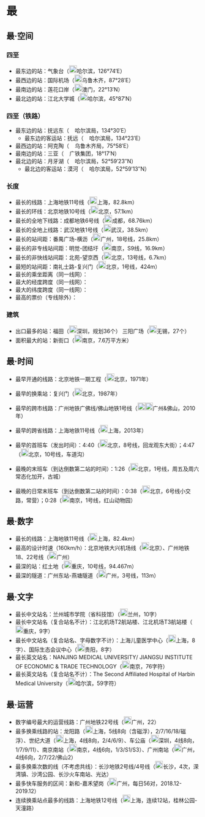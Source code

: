 # 最

## 最·空间

### 四至
- 最东边的站：气象台（<img src="https://raw.githubusercontent.com/Ivysauro/CNRT/master/images/city/hrb.gif" width="20" hegiht="20"/>哈尔滨，126°74′E）
- 最西边的站：国际机场（<img src="https://raw.githubusercontent.com/Ivysauro/CNRT/master/images/city/wlmq.gif" width="20" hegiht="20"/>乌鲁木齐，87°28′E）
- 最南边的站：莲花口岸（<img src="https://raw.githubusercontent.com/Ivysauro/CNRT/master/images/city/mo.gif" width="20" hegiht="20"/>澳门，22°13′N）
- 最北边的站：江北大学城（<img src="https://raw.githubusercontent.com/Ivysauro/CNRT/master/images/city/hrb.gif" width="20" hegiht="20"/>哈尔滨，45°87′N）

### 四至（铁路）
- 最东边的站：抚远东（<img src="https://raw.githubusercontent.com/Ivysauro/CNRT/master/images/CR.png" width="15" hegiht="15"/>哈尔滨局，134°30′E）
  - 最东边的客运站：抚远（<img src="https://raw.githubusercontent.com/Ivysauro/CNRT/master/images/CR.png" width="15" hegiht="15"/>哈尔滨局，134°23′E）
- 最西边的站：阿克陶（<img src="https://raw.githubusercontent.com/Ivysauro/CNRT/master/images/CR.png" width="15" hegiht="15"/>乌鲁木齐局，75°58′E）
- 最南边的站：三亚（<img src="https://raw.githubusercontent.com/Ivysauro/CNRT/master/images/CR.png" width="15" hegiht="15"/>广铁集团，18°17′N）
- 最北边的站：月牙湖（<img src="https://raw.githubusercontent.com/Ivysauro/CNRT/master/images/CR.png" width="15" hegiht="15"/>哈尔滨局，52°59′23″N）
  - 最北边的客运站：漠河（<img src="https://raw.githubusercontent.com/Ivysauro/CNRT/master/images/CR.png" width="15" hegiht="15"/>哈尔滨局，52°59′13″N）

### 长度
- 最长的线路：上海地铁11号线（<img src="https://raw.githubusercontent.com/Ivysauro/CNRT/master/images/city/sh.gif" width="20" hegiht="20"/>上海，82.8km）
- 最长的环线：北京地铁10号线（<img src="https://raw.githubusercontent.com/Ivysauro/CNRT/master/images/city/bj.gif" width="20" hegiht="20"/>北京，57.1km）
- 最长的全地下线路：成都地铁6号线（<img src="https://raw.githubusercontent.com/Ivysauro/CNRT/master/images/city/cd.gif" width="20" hegiht="20"/>成都，68.76km）
- 最长的全地上线路：武汉地铁1号线（<img src="https://raw.githubusercontent.com/Ivysauro/CNRT/master/images/city/wh.gif" width="20" hegiht="20"/>武汉，38.5km）
- 最长的站间距：番禺广场-横沥（<img src="https://raw.githubusercontent.com/Ivysauro/CNRT/master/images/city/gz.gif" width="20" hegiht="20"/>广州，18号线，25.8km）
- 最长的非专线站间距：明觉-团结圩（<img src="https://raw.githubusercontent.com/Ivysauro/CNRT/master/images/city/nj.gif" width="20" hegiht="20"/>南京，S9线，16.9km）
- 最长的非快线站间距：北苑-望京西（<img src="https://raw.githubusercontent.com/Ivysauro/CNRT/master/images/city/bj.gif" width="20" hegiht="20"/>北京，13号线，6.7km）
- 最短的站间距：南礼士路-复兴门（<img src="https://raw.githubusercontent.com/Ivysauro/CNRT/master/images/city/bj.gif" width="20" hegiht="20"/>北京，1号线，424m）
- 最长的乘坐距离（同一线网）：
- 最大的经度跨度（同一线网）：
- 最大的纬度跨度（同一线网）：
- 最高的票价（专线除外）：

### 建筑
- 出口最多的站：福田（<img src="https://raw.githubusercontent.com/Ivysauro/CNRT/master/images/city/sz.gif" width="20" hegiht="20"/>深圳，规划36个） 三阳广场（<img src="https://raw.githubusercontent.com/Ivysauro/CNRT/master/images/city/wx.gif" width="20" hegiht="20"/>无锡，27个）
- 面积最大的站：新街口（<img src="https://raw.githubusercontent.com/Ivysauro/CNRT/master/images/city/nj.gif" width="20" hegiht="20"/>南京，7.6万平方米）

## 最·时间
- 最早开通的线路：北京地铁一期工程（<img src="https://raw.githubusercontent.com/Ivysauro/CNRT/master/images/city/bj.gif" width="20" hegiht="20"/>北京，1971年）
- 最早的换乘站：复兴门（<img src="https://raw.githubusercontent.com/Ivysauro/CNRT/master/images/city/bj.gif" width="20" hegiht="20"/>北京，1987年）

- 最早的跨市线路：广州地铁广佛线/佛山地铁1号线（<img src="https://raw.githubusercontent.com/Ivysauro/CNRT/master/images/city/gz.gif" width="20" hegiht="20"/><img src="https://raw.githubusercontent.com/Ivysauro/CNRT/master/images/city/fs.gif" width="20" hegiht="20"/>广州&佛山，2010年）
- 最早的跨省线路：上海地铁11号线（<img src="https://raw.githubusercontent.com/Ivysauro/CNRT/master/images/city/sh.gif" width="20" hegiht="20"/>上海，2013年）

- 最早的首班车（发出时间）：4:40（<img src="https://raw.githubusercontent.com/Ivysauro/CNRT/master/images/city/bj.gif" width="20" hegiht="20"/>北京，8号线，回龙观东大街）；4:47（<img src="https://raw.githubusercontent.com/Ivysauro/CNRT/master/images/city/bj.gif" width="20" hegiht="20"/>北京，10号线，车道沟）
- 最晚的末班车（到达倒数第二站的时间）：1:26（<img src="https://raw.githubusercontent.com/Ivysauro/CNRT/master/images/city/bj.gif" width="20" hegiht="20"/>北京，1号线，周五及周六常态化加开，古城）
- 最晚的日常末班车（到达倒数第二站的时间）：0:38（<img src="https://raw.githubusercontent.com/Ivysauro/CNRT/master/images/city/bj.gif" width="20" hegiht="20"/>北京，6号线小交路，常营）；0:28（<img src="https://raw.githubusercontent.com/Ivysauro/CNRT/master/images/city/nj.gif" width="20" hegiht="20"/>南京，1号线，红山动物园）

## 最·数字
- 最长的线路：上海地铁11号线（<img src="https://raw.githubusercontent.com/Ivysauro/CNRT/master/images/city/sh.gif" width="20" hegiht="20"/>上海，82.4km）
- 最高的设计时速（160km/h）：北京地铁大兴机场线（<img src="https://raw.githubusercontent.com/Ivysauro/CNRT/master/images/city/bj.gif" width="20" hegiht="20"/>北京）、广州地铁18、22号线（<img src="https://raw.githubusercontent.com/Ivysauro/CNRT/master/images/city/gz.gif" width="20" hegiht="20"/>广州）
- 最深的站：红土地（<img src="https://raw.githubusercontent.com/Ivysauro/CNRT/master/images/city/cq.gif" width="20" hegiht="20"/>重庆，10号线，94.467m）
- 最深的隧道：广州东站-燕塘隧道（<img src="https://raw.githubusercontent.com/Ivysauro/CNRT/master/images/city/gz.gif" width="20" hegiht="20"/>广州，3号线，113m）

## 最·文字
- 最长中文站名：兰州城市学院（省科技馆）（<img src="https://raw.githubusercontent.com/Ivysauro/CNRT/master/images/city/lz.gif" width="20" hegiht="20"/>兰州，10字）
- 最长中文站名（复合站名不计）：江北机场T2航站楼、江北机场T3航站楼（<img src="https://raw.githubusercontent.com/Ivysauro/CNRT/master/images/city/cq.gif" width="20" hegiht="20"/>重庆，9字）
- 最长中文站名（复合站名、字母数字不计）：上海儿童医学中心（<img src="https://raw.githubusercontent.com/Ivysauro/CNRT/master/images/city/sh.gif" width="20" hegiht="20"/>上海，8字）、国际生态会议中心（<img src="https://raw.githubusercontent.com/Ivysauro/CNRT/master/images/city/gy.gif" width="20" hegiht="20"/>贵阳，8字）
- 最长英文站名：NANJING MEDICAL UNIVERSITY/ JIANGSU INSTITUTE OF ECONOMIC & TRADE TECHNOLOGY（<img src="https://raw.githubusercontent.com/Ivysauro/CNRT/master/images/city/nj.gif" width="20" hegiht="20"/>南京，76字符）
- 最长英文站名（复合站名不计）：The Second Affiliated Hospital of Harbin Medical University（<img src="https://raw.githubusercontent.com/Ivysauro/CNRT/master/images/city/hrb.gif" width="20" hegiht="20"/>哈尔滨，59字符）

## 最·运营
- 数字编号最大的运营线路：广州地铁22号线（<img src="https://raw.githubusercontent.com/Ivysauro/CNRT/master/images/city/gz.gif" width="20" hegiht="20"/>广州，22）
- 最多换乘线路的站：龙阳路（<img src="https://raw.githubusercontent.com/Ivysauro/CNRT/master/images/city/sh.gif" width="20" hegiht="20"/>上海，5线8向（含磁浮），2/7/16/18/磁浮）、世纪大道（<img src="https://raw.githubusercontent.com/Ivysauro/CNRT/master/images/city/sh.gif" width="20" hegiht="20"/>上海，4线8向，2/4/6/9）、车公庙（<img src="https://raw.githubusercontent.com/Ivysauro/CNRT/master/images/city/sz.gif" width="20" hegiht="20"/>深圳，4线8向，1/7/9/11）、南京南站（<img src="https://raw.githubusercontent.com/Ivysauro/CNRT/master/images/city/nj.gif" width="20" hegiht="20"/>南京，4线6向，1/3/S1/S3）、广州南站（<img src="https://raw.githubusercontent.com/Ivysauro/CNRT/master/images/city/gz.gif" width="20" hegiht="20"/>广州，4线6向，2/7/22/佛山2）
- 最多换乘次数的线（不考虑共线）：长沙地铁2号线/4号线（<img src="https://raw.githubusercontent.com/Ivysauro/CNRT/master/images/city/cs.gif" width="20" hegiht="20"/>长沙，4次，溁湾镇、沙湾公园、长沙火车南站、光达）
- 最多快车服务的区间：新和-嘉禾望岗（<img src="https://raw.githubusercontent.com/Ivysauro/CNRT/master/images/city/gz.gif" width="20" hegiht="20"/>广州，每日56对，2018.12-2019.12）
- 连续换乘站点最多的线路：上海地铁12号线（<img src="https://raw.githubusercontent.com/Ivysauro/CNRT/master/images/city/sh.gif" width="20" hegiht="20"/>上海，连续12站，桂林公园-天潼路）
